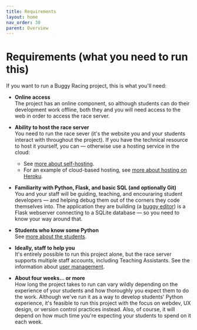 ```yaml
---
title: Requirements
layout: home
nav_order: 30
parent: Overview
---
```


# Requirements (what you need to run this)

If you want to run a Buggy Racing project, this is what you'll need:

* **Online access**  
  The project has an online component, so although students can do their
  development work offline, both they and you will need access to the web in
  order to access the race server.

* **Ability to host the race server**  
  You need to run the race sever (it's the website you and your students
  interact with throughout the project). If you have the technical resource to
  host it yourself, you can — otherwise use a hosting service in the cloud:
  * See [more about self-hosting](../hosting/self-hosting).
  * For an example of cloud-based hosting, see [more about hosting on Heroku](../hosting/heroku).

* **Familiarity with Python, Flask, and basic SQL (and optionally Git)**  
  You and your staff will be guiding, teaching, and encouraring student
  developers — and helping debug them out of the corners they code themselves
  into. The application they are building (a [buggy editor](../buggy-editor))
  is a Flask webserver connecting to a SQLite database — so you need to know
  your way around that.

* **Students who know some Python**  
  See [more about the students](../teaching/students).

* **Ideally, staff to help you**  
  It's entirely possible to run this project alone, but the race server supports
  multiple staff accounts, including Teaching Assistants. See the information
  about [user management](../running/user-management).

* **About four weeks... or more**   
  How long the project takes to run can vary wildly depending on the experience
  of your students and how thoroughly you expect them to do the work. Although
  we've run it as a way to develop students' Python experience, it's feasible
  to run this project with the focus on webdev, UX design, or version control
  practices instead. Also, of course, it will depend on how much time you're
  expecting your students to spend on it each week.


